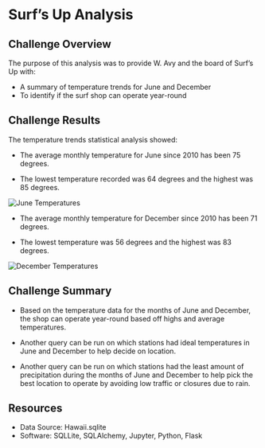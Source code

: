 # Surf’s Up Analysis

## Challenge Overview

The purpose of this analysis was to provide W. Avy and the board of Surf’s Up with:
-	A summary of temperature trends for June and December
-	To identify if the surf shop can operate year-round

## Challenge Results

The temperature trends statistical analysis showed:

-	The average monthly temperature for June since 2010 has been 75 degrees.

-	The lowest temperature recorded was 64 degrees and the highest was 85 degrees.

![June Temperatures](.../Resources/June_Temps.png)

-	The average monthly temperature for December since 2010 has been 71 degrees.

-	The lowest temperature was 56 degrees and the highest was 83 degrees.

![December Temperatures](.../Resources/December_Temps.png)

## Challenge Summary

-	Based on the temperature data for the months of June and December, the shop can operate year-round based off highs and average temperatures.

-	Another query can be run on which stations had ideal temperatures in June and December to help decide on location.

-	Another query can be run on which stations had the least amount of precipitation during the months of June and December to help pick the best location to operate by avoiding low traffic or closures due to rain.

## Resources
- Data Source: Hawaii.sqlite
- Software: SQLLite, SQLAlchemy, Jupyter, Python, Flask
